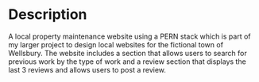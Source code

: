 # Description

A local property maintenance website using  a PERN stack which is part of my larger project to design local websites for the fictional town of Wellsbury. The website includes a section that allows users to search for previous work by the type of work and a review section that displays the last 3 reviews and allows users to post a review. 
